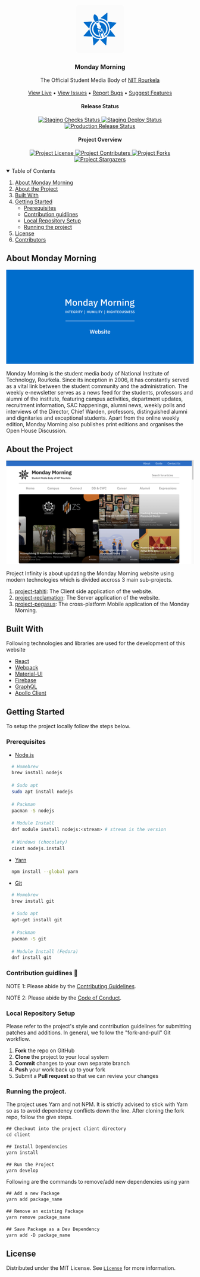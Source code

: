 <p align="center">
  <a href="https://github.com/Monday-Morning/project-tahiti">
    <img src="repoImages/logo.png" alt="Monday Morning Logo" width="130">
  </a>

  <h3 align="center">Monday Morning</h3>

  <p align="center">
    The Official Student Media Body of <a href="https://nitrkl.ac.in">NIT Rourkela</a>
    <br />
    <br />
		<a href="https://mondaymorning.nitrkl.ac.in">View Live</a>
    •
    <a href="https://github.com/Monday-Morning/project-tahiti/issues">View Issues</a>
    •
    <a href="https://github.com/Monday-Morning/project-tahiti/issues/new?assignees=&labels=bug&template=bug_report.md&title=bug%3A+">Report Bugs</a>
    •
    <a href="https://github.com/Monday-Morning/project-tahiti/issues/new?assignees=&labels=enhancement&template=feature_request.md&title=enhancement%3A+">Suggest Features</a>
  </p>
</p>

<p align="center">
	<h4 align="center">Release Status</h4>

  <p align="center">
		<a href="https://github.com/Monday-Morning/project-tahiti/actions/workflows/staging.yml">
			<img src="https://github.com/Monday-Morning/project-tahiti/actions/workflows/staging.yml/badge.svg" alt="Staging Checks Status">
		</a>
		<a href="https://project-tahiti-staging.herokuapp.com">
			<img src="https://heroku-badge.herokuapp.com/?app=project-tahiti-staging" alt="Staging Deploy Status">
		</a>
		<a href="https://github.com/Monday-Morning/project-tahiti/actions/workflows/production.yml">
			<img src="https://github.com/Monday-Morning/project-tahiti/actions/workflows/production.yml/badge.svg" alt="Production Release Status">
		</a>
	</p>
</p>

<p align="center">
	<h4 align="center">Project Overview</h4>

  <p align="center">
			<a href="https://github.com/Monday-Morning/project-tahiti/blob/main/LICENSE">
    		<img src="https://img.shields.io/github/license/Monday-Morning/project-tahiti?style=plastic" alt="Project License">
    	</a>
			<a href="https://github.com/Monday-Morning/project-tahiti/graphs/contributors">
    		<img src="https://img.shields.io/github/contributors/Monday-Morning/project-tahiti?style=plastic" alt="Project Contributers">
    	</a>
			<a href="https://github.com/Monday-Morning/project-tahiti/network/members">
    		<img src="https://img.shields.io/github/forks/Monday-Morning/project-tahiti?style=plastic" alt="Project Forks">
    	</a>
			<a href="https://github.com/Monday-Morning/project-tahiti/stargazers">
    		<img src="https://img.shields.io/github/stars/Monday-Morning/project-tahiti?style=plastic" alt="Project Stargazers">
    	</a>
	</p>

</p>

<!-- TABLE OF CONTENTS -->
<details open="open">
  <summary>Table of Contents</summary>
  <ol>
    <li><a href="#about-monday-morning">About Monday Morning</a></li>
    <li><a href="#about-the-project">About the Project</a></li>
    <li><a href="#built-with">Built With</a></li>
    <li>
      <a href="#getting-started">Getting Started</a>
      <ul>
        <li><a href="#prerequisites">Prerequisites</a></li>
        <li><a href="#contribution-guidlines">Contribution guidlines</a></li>
        <li><a href="#local-repository-setup">Local Repository Setup</a></li>
        <li><a href="#running-the-project">Running the project</a></li>
      </ul>
    </li>
    <li><a href="#license">License</a></li>
    <li><a href="#contributors">Contributors</a></li>
  </ol>
</details>

## About Monday Morning

[![Monday Morning][repo-cover]](https://mondaymonrning.nitrkl.ac.in)

Monday Morning is the student media body of National Institute of Technology, Rourkela. Since its inception in 2006, it has constantly served as a vital link between the student community and the administration. The weekly e-newsletter serves as a news feed for the students, professors and alumni of the institute, featuring campus activities, department updates, recruitment information, SAC happenings, alumni news, weekly polls and interviews of the Director, Chief Warden, professors, distinguished alumni and dignitaries and exceptional students. Apart from the online weekly edition, Monday Morning also publishes print editions and organises the Open House Discussion.

## About the Project

[![Monday Morning Home Screen][home-screen]](https://mondaymonrning.nitrkl.ac.in)

Project Infinity is about updating the Monday Morning website using modern technologies which is divided accross 3 main sub-projects.

1. [project-tahiti](https://github.com/Monday-Morning/project-tahiti): The Client side application of the website.
1. [project-reclamation](https://github.com/Monday-Morning/project-reclamation): The Server application of the website.
1. [project-pegasus](https://github.com/Monday-Morning/project-pegasus): The cross-platform Mobile application of the Monday Morning.

## Built With

Following technologies and libraries are used for the development of this website

- [React](https://reactjs.org/)
- [Webpack](https://webpack.js.org/)
- [Material-UI](https://material-ui.com/)
- [Firebase](https://firebase.google.com/)
- [GraphQL](https://graphql.org/)
- [Apollo Client](https://www.apollographql.com/docs/react/)

## Getting Started

To setup the project locally follow the steps below.

### Prerequisites

- [Node.js](https://nodejs.org/en/download/)

```sh
  # Homebrew
  brew install nodejs

  # Sudo apt
  sudo apt install nodejs

  # Packman
  pacman -S nodejs

  # Module Install
  dnf module install nodejs:<stream> # stream is the version

  # Windows (chocolaty)
  cinst nodejs.install

```

- [Yarn](https://classic.yarnpkg.com/en/docs/install/)

```sh
  npm install --global yarn
```

- [Git](https://git-scm.com/downloads)

```sh
  # Homebrew
  brew install git

  # Sudo apt
  apt-get install git

  # Packman
  pacman -S git

  # Module Install (Fedora)
  dnf install git

```

### Contribution guidlines 🎃

NOTE 1: Please abide by the [Contributing Guidelines](https://github.com/Monday-Morning/project-tahiti/blob/master/CONTRIBUTING.md).

NOTE 2: Please abide by the [Code of Conduct](https://github.com/Monday-Morning/project-tahiti/blob/master/CODE_OF_CONDUCT.md).

### Local Repository Setup

Please refer to the project's style and contribution guidelines for submitting patches and additions. In general, we follow the "fork-and-pull" Git workflow.

1.  **Fork** the repo on GitHub
2.  **Clone** the project to your local system
3.  **Commit** changes to your own separate branch
4.  **Push** your work back up to your fork
5.  Submit a **Pull request** so that we can review your changes

### Running the project.

The project uses Yarn and not NPM. It is strictly advised to stick with Yarn so as to avoid dependency conflicts down the line. After cloning the fork repo, follow the give steps.

```
## Checkout into the project client directory
cd client

## Install Dependencies
yarn install

## Run the Project
yarn develop

```

Following are the commands to remove/add new dependencies using yarn

```
## Add a new Package
yarn add package_name

## Remove an existing Package
yarn remove package_name

## Save Package as a Dev Dependency
yarn add -D package_name
```

## License

Distributed under the MIT License. See [`License`](license-url) for more information.

<!-- MARKDOWN LINKS & IMAGES -->
<!-- https://www.markdownguide.org/basic-syntax/#reference-style-links -->

[contributors-shield]: https://img.shields.io/github/contributors/Monday-Morning/project-tahiti?style=for-the-badge
[contributors-url]: https://github.com/Monday-Morning/project-tahiti/graphs/contributors
[forks-shield]: https://img.shields.io/github/forks/Monday-Morning/project-tahiti?style=for-the-badge
[forks-url]: https://github.com/Monday-Morning/project-tahiti/network/members
[stars-shield]: https://img.shields.io/github/stars/Monday-Morning/project-tahiti?style=for-the-badge
[stars-url]: https://github.com/Monday-Morning/project-tahiti/stargazers
[issues-shield]: https://img.shields.io/github/issues/Monday-Morning/project-tahiti?style=for-the-badge
[issues-url]: https://github.com/Monday-Morning/project-tahiti/issues
[license-shield]: https://img.shields.io/github/license/Monday-Morning/project-tahiti?style=for-the-badge
[license-url]: https://github.com/Monday-Morning/project-tahiti/blob/main/LICENSE.txt
[home-screen]: repoImages/homeScreen.png
[repo-cover]: repoImages/cover.png
[repo-logo]: repoImages/logo.png
